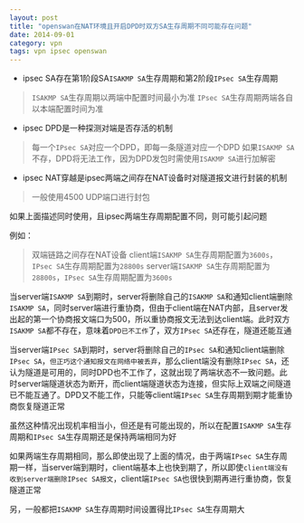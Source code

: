 ```yaml
---
layout: post
title: "openswan在NAT环境且开启DPD时双方SA生存周期不同可能存在问题"
date: 2014-09-01
category: vpn
tags: vpn ipsec openswan
---
```


* ipsec SA存在第1阶段SA`ISAKMP SA`生存周期和第2阶段`IPsec SA`生存周期
> `ISAKMP SA`生存周期以两端中配置时间最小为准
> `IPsec SA`生存周期两端各自以本端配置时间为准

* ipsec DPD是一种探测对端是否存活的机制
> 每一个`IPsec SA`对应一个DPD，即每一条隧道对应一个DPD
> 如果`ISAKMP SA`不存，DPD将无法工作，因为DPD发包时需使用`ISAKMP SA`进行加解密
 
* ipsec NAT穿越是ipsec两端之间存在NAT设备时对隧道报文进行封装的机制
> 一般使用4500 UDP端口进行封包

如果上面描述同时使用，且ipsec两端生存周期配置不同，则可能引起问题

例如：
> 双端链路之间存在NAT设备
> client端`ISAKMP SA`生存周期配置为`3600s`，`IPsec SA`生存周期配置为`28800s`
> server端`ISAKMP SA`生存周期配置为`28800s`，`IPsec SA`生存周期配置为`3600s`

当server端`ISAKMP SA`到期时，server将删除自己的`ISAKMP SA`和通知client端删除`ISAKMP SA`，同时server端进行重协商，但由于client端在NAT内部，且server发出起的第一个协商报文端口为500，所以重协商报文无法到达client端。此时双方`ISAKMP SA`都不存在，意味着`DPD已不工作`了，双方`IPsec SA`还存在，隧道还能互通

当server端`IPsec SA`到期时，server将删除自己的`IPsec SA`和通知client端删除`IPsec SA`，`但正巧这个通知报文在网络中被丢弃`，那么client端没有删除`IPsec SA`，还认为隧道是可用的，同时DPD也不工作了，这就出现了两端状态不一致问题。此时server端隧道状态为断开，而client端隧道状态为连接，但实际上双端之间隧道已不能互通了。DPD又不能工作，只能等client端`IPsec SA`生存周期到期才能重协商恢复隧道正常

虽然这种情况出现机率相当小，但还是有可能出现的，所以在配置`ISAKMP SA`生存周期和`IPsec SA`生存周期还是保持两端相同为好

如果两端生存周期相同，那么即使出现了上面的情况，由于两端`IPsec SA`生存周期一样，当server端到期时，client端基本上也快到期了，所以即使`client端没有收到server端删除IPsec SA报文`，client端`IPsec SA`也很快到期再进行重协商，恢复隧道正常

另，一般都把`ISAKMP SA`生存周期时间设置得比`IPsec SA`生存周期大

